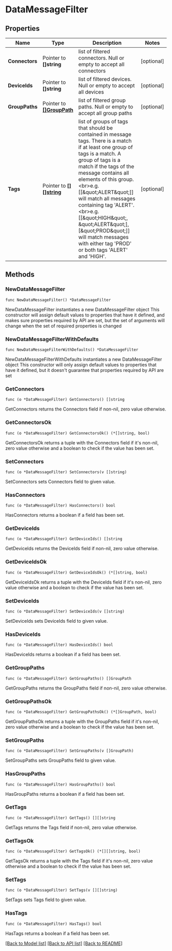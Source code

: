 # DataMessageFilter

## Properties

Name | Type | Description | Notes
------------ | ------------- | ------------- | -------------
**Connectors** | Pointer to **[]string** | list of filtered connectors. Null or empty to accept all connectors | [optional] 
**DeviceIds** | Pointer to **[]string** | list of filtered devices. Null or empty to accept all devices | [optional] 
**GroupPaths** | Pointer to [**[]GroupPath**](GroupPath.md) | list of filtered group paths. Null or empty to accept all group paths | [optional] 
**Tags** | Pointer to [**[][]string**](array.md) | list of groups of tags that should be contained in message tags. There is a match if at least one group of tags is a match. A group of tags is a match if the tags of the message contains all elements of this group.&lt;br&gt;e.g. [[\&quot;ALERT\&quot;]] will match all messages containing tag &#39;ALERT&#39;.&lt;br&gt;e.g. [[\&quot;HIGH\&quot;, \&quot;ALERT\&quot;],[\&quot;PROD\&quot;]] will match messages with either tag &#39;PROD&#39; or both tags &#39;ALERT&#39; and &#39;HIGH&#39;. | [optional] 

## Methods

### NewDataMessageFilter

`func NewDataMessageFilter() *DataMessageFilter`

NewDataMessageFilter instantiates a new DataMessageFilter object
This constructor will assign default values to properties that have it defined,
and makes sure properties required by API are set, but the set of arguments
will change when the set of required properties is changed

### NewDataMessageFilterWithDefaults

`func NewDataMessageFilterWithDefaults() *DataMessageFilter`

NewDataMessageFilterWithDefaults instantiates a new DataMessageFilter object
This constructor will only assign default values to properties that have it defined,
but it doesn't guarantee that properties required by API are set

### GetConnectors

`func (o *DataMessageFilter) GetConnectors() []string`

GetConnectors returns the Connectors field if non-nil, zero value otherwise.

### GetConnectorsOk

`func (o *DataMessageFilter) GetConnectorsOk() (*[]string, bool)`

GetConnectorsOk returns a tuple with the Connectors field if it's non-nil, zero value otherwise
and a boolean to check if the value has been set.

### SetConnectors

`func (o *DataMessageFilter) SetConnectors(v []string)`

SetConnectors sets Connectors field to given value.

### HasConnectors

`func (o *DataMessageFilter) HasConnectors() bool`

HasConnectors returns a boolean if a field has been set.

### GetDeviceIds

`func (o *DataMessageFilter) GetDeviceIds() []string`

GetDeviceIds returns the DeviceIds field if non-nil, zero value otherwise.

### GetDeviceIdsOk

`func (o *DataMessageFilter) GetDeviceIdsOk() (*[]string, bool)`

GetDeviceIdsOk returns a tuple with the DeviceIds field if it's non-nil, zero value otherwise
and a boolean to check if the value has been set.

### SetDeviceIds

`func (o *DataMessageFilter) SetDeviceIds(v []string)`

SetDeviceIds sets DeviceIds field to given value.

### HasDeviceIds

`func (o *DataMessageFilter) HasDeviceIds() bool`

HasDeviceIds returns a boolean if a field has been set.

### GetGroupPaths

`func (o *DataMessageFilter) GetGroupPaths() []GroupPath`

GetGroupPaths returns the GroupPaths field if non-nil, zero value otherwise.

### GetGroupPathsOk

`func (o *DataMessageFilter) GetGroupPathsOk() (*[]GroupPath, bool)`

GetGroupPathsOk returns a tuple with the GroupPaths field if it's non-nil, zero value otherwise
and a boolean to check if the value has been set.

### SetGroupPaths

`func (o *DataMessageFilter) SetGroupPaths(v []GroupPath)`

SetGroupPaths sets GroupPaths field to given value.

### HasGroupPaths

`func (o *DataMessageFilter) HasGroupPaths() bool`

HasGroupPaths returns a boolean if a field has been set.

### GetTags

`func (o *DataMessageFilter) GetTags() [][]string`

GetTags returns the Tags field if non-nil, zero value otherwise.

### GetTagsOk

`func (o *DataMessageFilter) GetTagsOk() (*[][]string, bool)`

GetTagsOk returns a tuple with the Tags field if it's non-nil, zero value otherwise
and a boolean to check if the value has been set.

### SetTags

`func (o *DataMessageFilter) SetTags(v [][]string)`

SetTags sets Tags field to given value.

### HasTags

`func (o *DataMessageFilter) HasTags() bool`

HasTags returns a boolean if a field has been set.


[[Back to Model list]](../README.md#documentation-for-models) [[Back to API list]](../README.md#documentation-for-api-endpoints) [[Back to README]](../README.md)


